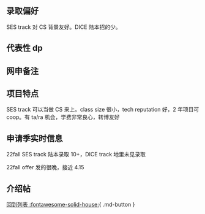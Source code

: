 ## 录取偏好

SES track 对 CS 背景友好。DICE 陆本招的少。

## 代表性 dp

## 网申备注

## 项目特点

SES track 可以当做 CS 来上。class size 很小，tech reputation 好，2 年项目可 coop。有 ta/ra 机会，学费非常良心，转博友好

## 申请季实时信息

22fall SES track 陆本录取 10+，DICE track 地里未见录取

22fall offer 发的很晚，接近 4.15

## 介绍帖

[回到列表 :fontawesome-solid-house:](选校梯度.md){ .md-button }
